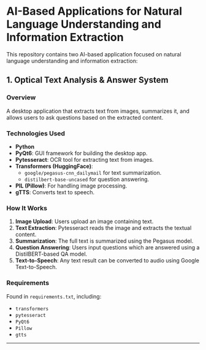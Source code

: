# AI-Based Applications for Natural Language Understanding and Information Extraction

This repository contains two AI-based application focused on natural language understanding and information extraction:

## 1. Optical Text Analysis & Answer System

### Overview
A desktop application that extracts text from images, summarizes it, and allows users to ask questions based on the extracted content.

### Technologies Used
- **Python**
- **PyQt6**: GUI framework for building the desktop app.
- **Pytesseract**: OCR tool for extracting text from images.
- **Transformers (HuggingFace)**:
  - `google/pegasus-cnn_dailymail` for text summarization.
  - `distilbert-base-uncased` for question answering.
- **PIL (Pillow)**: For handling image processing.
- **gTTS**: Converts text to speech.

### How It Works
1. **Image Upload**: Users upload an image containing text.
2. **Text Extraction**: Pytesseract reads the image and extracts the textual content.
3. **Summarization**: The full text is summarized using the Pegasus model.
4. **Question Answering**: Users input questions which are answered using a DistilBERT-based QA model.
5. **Text-to-Speech**: Any text result can be converted to audio using Google Text-to-Speech.

### Requirements
Found in `requirements.txt`, including:
- `transformers`
- `pytesseract`
- `PyQt6`
- `Pillow`
- `gtts`

---
